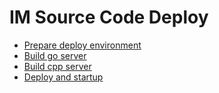 # IM Source Code Deploy

* [Prepare deploy environment](./prepare-deploy-environment.md)
* [Build go server](./build-go-server.md)
* [Build cpp server](./build-cpp-server.md)
* [Deploy and startup](./deploy.md)
